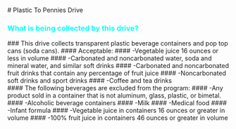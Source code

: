 <br/>
# Plastic To Pennies Drive

<h3 style="color:cyan">What is being collected by this drive?</h4>
### This drive collects transparent plastic beverage containers and pop top cans (soda cans).
#### Acceptable:
#### -Vegetable juice 16 ounces or less in volume
#### -Carbonated and noncarbonated water, soda and mineral water, and similar soft drinks
#### -Carbonated and noncarbonated fruit drinks that contain any percentage of fruit juice
#### -Noncarbonated soft drinks and sport drinks
#### -Coffee and tea drinks
<br/>
#### The following beverages are excluded from the program:
#### -Any product sold in a container that is not aluminum, glass, plastic, or bimetal.
#### -Alcoholic beverage containers 
#### -Milk
#### -Medical food
#### -Infant formula
#### -Vegetable juice in containers 16 ounces or greater in volume
#### -100% fruit juice in containers 46 ounces or greater in volume
<!--
<h3 style="color:cyan">Why should I donated to this drive?</h4>
### The money will be donated to the Wildlife Conservation Network, an organization that helps protect endangered animals and educate people about the importance of saving these animals from becoming extinct.

### For more examples, turn in dates, etc.: www.tinyurl.com/ptpdriveinfo

### To sign up: www.tinyurl.com/ptpdrivesignup

### If you have any questions please contact millergreenteam1234@gmail.com!-->
